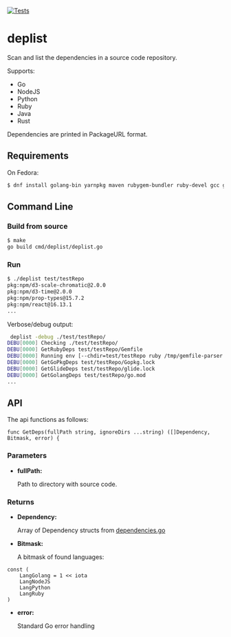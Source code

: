 [![Tests](https://github.com/RedHatProductSecurity/deplist/actions/workflows/go.yml/badge.svg)](https://github.com/RedHatProductSecurity/deplist/actions/workflows/go.yml)

# deplist

Scan and list the dependencies in a source code repository.

Supports:
 - Go
 - NodeJS
 - Python
 - Ruby
 - Java
 - Rust

Dependencies are printed in PackageURL format.

## Requirements

On Fedora:

```bash
$ dnf install golang-bin yarnpkg maven rubygem-bundler ruby-devel gcc gcc-c++ npm
```

## Command Line

### Build from source

```bash
$ make
go build cmd/deplist/deplist.go
```

### Run

```bash
$ ./deplist test/testRepo
pkg:npm/d3-scale-chromatic@2.0.0
pkg:npm/d3-time@2.0.0
pkg:npm/prop-types@15.7.2
pkg:npm/react@16.13.1
...
```

Verbose/debug output:

```bash
 deplist -debug ./test/testRepo/
DEBU[0000] Checking ./test/testRepo/
DEBU[0000] GetRubyDeps test/testRepo/Gemfile
DEBU[0000] Running env [--chdir=test/testRepo ruby /tmp/gemfile-parser.rb927489446 .]
DEBU[0000] GetGoPkgDeps test/testRepo/Gopkg.lock
DEBU[0000] GetGlideDeps test/testRepo/glide.lock
DEBU[0000] GetGolangDeps test/testRepo/go.mod
...
```

## API

The api functions as follows:

```
func GetDeps(fullPath string, ignoreDirs ...string) ([]Dependency, Bitmask, error) {
```

### Parameters

* **fullPath:**

  Path to directory with source code.

### Returns

* **Dependency:**

  Array of Dependency structs from [dependencies.go](dependencies.go)


* **Bitmask:**

  A bitmask of found languages:

```
const (
	LangGolang = 1 << iota
	LangNodeJS
	LangPython
	LangRuby
)
```

* **error:**

  Standard Go error handling
